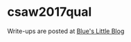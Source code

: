 # csaw2017qual

Write-ups are posted at [Blue's Little Blog](https://hva314.github.io/blog/tag/csaw/)
